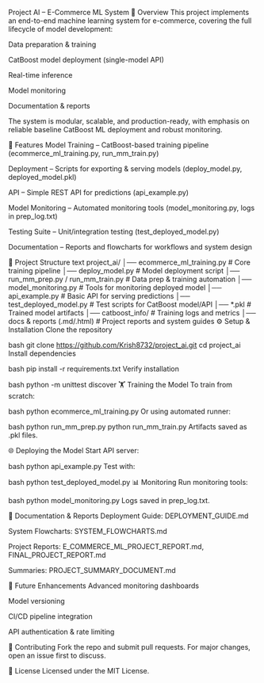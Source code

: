 Project AI – E-Commerce ML System
📌 Overview
This project implements an end-to-end machine learning system for e-commerce, covering the full lifecycle of model development:

Data preparation & training

CatBoost model deployment (single-model API)

Real-time inference

Model monitoring

Documentation & reports

The system is modular, scalable, and production-ready, with emphasis on reliable baseline CatBoost ML deployment and robust monitoring.

🚀 Features
Model Training – CatBoost-based training pipeline
(ecommerce_ml_training.py, run_mm_train.py)

Deployment – Scripts for exporting & serving models
(deploy_model.py, deployed_model.pkl)

API – Simple REST API for predictions
(api_example.py)

Model Monitoring – Automated monitoring tools
(model_monitoring.py, logs in prep_log.txt)

Testing Suite – Unit/integration testing
(test_deployed_model.py)

Documentation – Reports and flowcharts for workflows and system design

📂 Project Structure
text
project_ai/
│── ecommerce_ml_training.py           # Core training pipeline
│── deploy_model.py                    # Model deployment script
│── run_mm_prep.py / run_mm_train.py   # Data prep & training automation
│── model_monitoring.py                # Tools for monitoring deployed model
│── api_example.py                     # Basic API for serving predictions
│── test_deployed_model.py             # Test scripts for CatBoost model/API
│── *.pkl                              # Trained model artifacts
│── catboost_info/                     # Training logs and metrics
│── docs & reports (.md/.html)         # Project reports and system guides
⚙️ Setup & Installation
Clone the repository

bash
git clone https://github.com/Krish8732/project_ai.git
cd project_ai
Install dependencies

bash
pip install -r requirements.txt
Verify installation

bash
python -m unittest discover
🏋️ Training the Model
To train from scratch:

bash
python ecommerce_ml_training.py
Or using automated runner:

bash
python run_mm_prep.py
python run_mm_train.py
Artifacts saved as .pkl files.

🌐 Deploying the Model
Start API server:

bash
python api_example.py
Test with:

bash
python test_deployed_model.py
📊 Monitoring
Run monitoring tools:

bash
python model_monitoring.py
Logs saved in prep_log.txt.

📑 Documentation & Reports
Deployment Guide: DEPLOYMENT_GUIDE.md

System Flowcharts: SYSTEM_FLOWCHARTS.md

Project Reports: E_COMMERCE_ML_PROJECT_REPORT.md, FINAL_PROJECT_REPORT.md

Summaries: PROJECT_SUMMARY_DOCUMENT.md

🔮 Future Enhancements
Advanced monitoring dashboards

Model versioning

CI/CD pipeline integration

API authentication & rate limiting

🤝 Contributing
Fork the repo and submit pull requests. For major changes, open an issue first to discuss.

📜 License
Licensed under the MIT License.